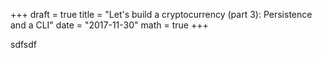 +++
draft = true
title = "Let's build a cryptocurrency (part 3): Persistence and a CLI"
date = "2017-11-30"
math = true
+++

sdfsdf

